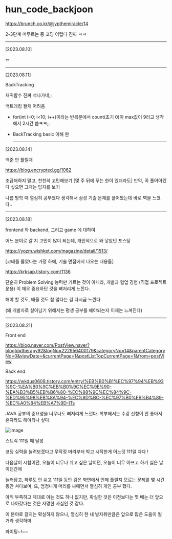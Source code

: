 # hun_code_backjoon


https://brunch.co.kr/@jypthemiracle/14


2-3단계 머무르는 중 
코딩 어렵다 진짜 ㅋㅋ


----

[2023.08.10]

ㅠ

----



[2023.08.11]

BackTracking

재귀함수 진짜 석나가네;;

백트래킹 왤캐 어려움

* for(int i=0; i<10; i++)이라는 반복문에서 count(초기 0)이 max값이 9라고 생각해서 2시간 씀ㅋㅋ;;

* BackTracking basic 이해 완

  ---------------------


[2023.08.14]

백준 안 풀릴때

https://blog.encrypted.gg/1062

조급해하지 말고, 천천히 고민해보기
[몇 주 뒤에 푸는 한이 있더라도]
만약, 꼭 풀어야겠다 싶으면 그때는 답지를 보기

나름 방학 때 열심히 공부했다 생각해서
삼성 기출 문제를 풀어봤는데 바로 벽을 느꼈다..



-------------------------------------



[2023.08.18]

frontend 와 backend, 그리고 game 에 대하여

어느 분야로 갈 지 고민이 많이 되는데, 개인적으로 와 닿았던 포스팅

https://yozm.wishket.com/magazine/detail/1513/


[코테를 뚫었다는 가정 하에, 기술 면접에서 나오는 내용들]


https://krksap.tistory.com/1136

단순히 Problem Solving 능력만 기르는 것이 아니라,
개발과 협업 경험 (직접 프로젝트 운용) 이 매우 중요하단 것을 뼈저리게 느낀다.

해야 할 것도, 배울 것도 참 많다는 걸 다시금 느낀다.

(왜 개발자로 살아남기 위해서는 평생 공부를 해야되는지 이제는 느껴진다)






-------------------------------------------------

[2023.08.21]

Front end

https://blog.naver.com/PostView.naver?blogId=therapy92&logNo=222956400179&categoryNo=14&parentCategoryNo=0&viewDate=&currentPage=1&postListTopCurrentPage=1&from=postView

Back end

https://wkdus0608.tistory.com/entry/%EB%B0%B1%EC%97%94%EB%93%9C-%EA%B0%9C%EB%B0%9C%EC%9E%90-%EA%B3%B5%EB%B6%80-%EC%88%9C%EC%84%9C-%ED%95%98%EB%8A%94-%EC%9D%BC-%EC%97%B0%EB%B4%89-%EC%A0%84%EB%A7%9D-ITs

JAVA 공부의 중요성을 너무나도 뼈저리게 느낀다. 학부에서는 수강 신청이 안 좋아서
혼자라도 해야되나 싶다.


![image](https://github.com/HUN0914/hun_code_backjoon/assets/74861510/438e6ecd-751c-465f-9bfb-102202f95ae9)


스트릭 111일 째 달성

코딩 실력을 늘려보겠다고 무작정 머리부터 박고 시작한게 어느덧 111일 차다 !

다음날이 시험이던, 오늘이 너무나 쉬고 싶은 날이던, 오늘이 너무 아프고 하기 싫은 날이던간에

눌러담고, 하루도 안 쉬고 111일 동안 검은 화면에서 언제 풀릴지 모르는 문제를 몇 시간동안 쳐다보며, 또, 엄청나게 머리를 싸매면서 열심히 개인 공부 했다.

아직 부족하고 제대로 아는 것도 하나 없지만, 확실한 것은 이전보다는 몇 배는 더 앞으로 나아갔다는 것은 자명한 사실인 것 같다.

이 분야로 갈지는 확실하지 않으나, 열심히 한 내 발자취만큼은 앞으로 많은 도움이 될 거라 생각하며 

파이팅~!~~ 

